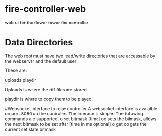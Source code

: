 # fire-controller-web
web ui for the flower tower fire controller

# Data Directories
The web root must have two read/write directories that are accessable by the webserver and the default user

These are:

uploads
playdir

Uploads is where the riff files are stored.

playdir is where to copy them to be played.

#Websocket interface to relay controller
A websocket interface is avaialble on port 8080 on the controller.  The interace is simple. The following commands are supported.
o set bitmask [time]
oo sets the bitmask, allows the next bitmask to be set after [time in ms optional] 
o get
oo gets the current set state bitmask



